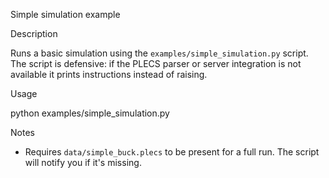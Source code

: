 Simple simulation example

Description

Runs a basic simulation using the `examples/simple_simulation.py` script. The script is defensive: if the PLECS parser or server integration is not available it prints instructions instead of raising.

Usage

python examples/simple_simulation.py

Notes

- Requires `data/simple_buck.plecs` to be present for a full run. The script will notify you if it's missing.

